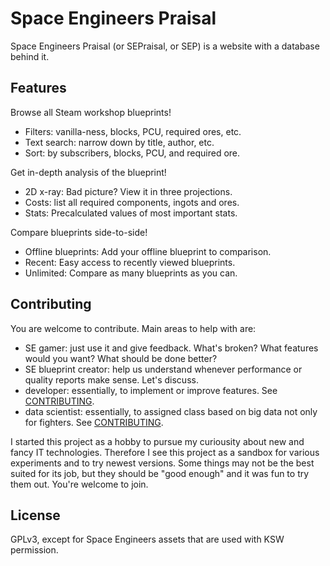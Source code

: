 Space Engineers Praisal
================================================================================

Space Engineers Praisal (or SEPraisal, or SEP) is a website with a database behind it.




Features
--------------------------------------------------------------------------------


Browse all Steam workshop blueprints!
- Filters: vanilla-ness, blocks, PCU, required ores, etc.
- Text search: narrow down by title, author, etc.
- Sort: by subscribers, blocks, PCU, and required ore.

Get in-depth analysis of the blueprint!
- 2D x-ray: Bad picture? View it in three projections.
- Costs: list all required components, ingots and ores.
- Stats: Precalculated values of most important stats.

Compare blueprints side-to-side!
- Offline blueprints: Add your offline blueprint to comparison.
- Recent: Easy access to recently viewed blueprints.
- Unlimited: Compare as many blueprints as you can.




Contributing
--------------------------------------------------------------------------------

You are welcome to contribute. Main areas to help with are:
- SE gamer: just use it and give feedback. What's broken? What features would you want? What should be done better?
- SE blueprint creator: help us understand whenever performance or quality reports make sense. Let's discuss.
- developer: essentially, to implement or improve features. See [CONTRIBUTING](./CONTRIBUTING.md).
- data scientist: essentially, to assigned class based on big data not only for fighters. See [CONTRIBUTING](./CONTRIBUTING.md).

I started this project as a hobby to pursue my curiousity about new and fancy IT technologies.
Therefore I see this project as a sandbox for various experiments and to try newest versions.
Some things may not be the best suited for its job, but they should be "good enough" and it was fun to try them out.
You're welcome to join.




License
--------------------------------------------------------------------------------

GPLv3, except for Space Engineers assets that are used with KSW permission.
